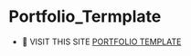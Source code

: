 <H1>Portfolio_Termplate</H1>

- 📄 VISIT THIS SITE [PORTFOLIO TEMPLATE]( https://antrumeye.github.io/Portfolio_Termplate/ )
